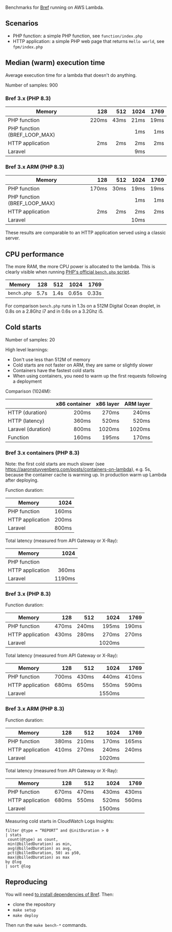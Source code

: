 Benchmarks for [Bref](https://github.com/brefphp/bref) running on AWS Lambda.

## Scenarios

- PHP function: a simple PHP function, see `function/index.php`
- HTTP application: a simple PHP web page that returns `Hello world`, see `fpm/index.php`

## Median (warm) execution time

Average execution time for a lambda that doesn't do anything.

Number of samples: 900

### Bref 3.x (PHP 8.3)

| Memory                       |   128 |  512 | 1024 | 1769 |
|------------------------------|------:|-----:|-----:|-----:|
| PHP function                 | 220ms | 43ms | 21ms | 19ms |
| PHP function (BREF_LOOP_MAX) |       |      |  1ms |  1ms |
| HTTP application             |   2ms |  2ms |  2ms |  2ms |
| Laravel                      |       |      |  9ms |      |

### Bref 3.x ARM (PHP 8.3)

| Memory                       |   128 |  512 | 1024 | 1769 |
|------------------------------|------:|-----:|-----:|-----:|
| PHP function                 | 170ms | 30ms | 19ms | 19ms |
| PHP function (BREF_LOOP_MAX) |       |      |  1ms |  1ms |
| HTTP application             |   2ms |  2ms |  2ms |  2ms |
| Laravel                      |       |      | 10ms |      |

These results are comparable to an HTTP application served using a classic server.

## CPU performance

The more RAM, the more CPU power is allocated to the lambda. This is clearly visible when running [PHP's official `bench.php` script](https://github.com/php/php-src/blob/master/Zend/bench.php).

| Memory      |  128 |  512 |  1024 |  1769 |
|-------------|-----:|-----:|------:|------:|
| `bench.php` | 5.7s | 1.4s | 0.65s | 0.33s |

For comparison  `bench.php` runs in 1.3s on a 512M Digital Ocean droplet, in 0.8s on a 2.8Ghz i7 and in 0.6s on a 3.2Ghz i5.

## Cold starts

Number of samples: 20

High level learnings:

- Don't use less than 512M of memory
- Cold starts are not faster on ARM, they are same or slightly slower
- Containers have the fastest cold starts
- When using containers, you need to warm up the first requests following a deployment

Comparison (1024M):

|                    | x86 container | x86 layer | ARM layer |
|--------------------|--------------:|----------:|----------:|
| HTTP (duration)    |         200ms |     270ms |     240ms |
| HTTP (latency)     |         360ms |     520ms |     520ms |
| Laravel (duration) |         800ms |    1020ms |    1020ms |
| Function           |         160ms |     195ms |     170ms |

### Bref 3.x containers (PHP 8.3)

Note: the first cold starts are much slower (see https://aaronstuyvenberg.com/posts/containers-on-lambda), e.g. 5s, because the container cache is warming up. In production warm up Lambda after deploying.

Function duration:

| Memory           |  1024 |
|------------------|------:|
| PHP function     | 160ms |
| HTTP application | 200ms |
| Laravel          | 800ms |

Total latency (measured from API Gateway or X-Ray):

| Memory           |   1024 |
|------------------|-------:|
| PHP function     |        |
| HTTP application |  360ms |
| Laravel          | 1190ms |

### Bref 3.x (PHP 8.3)

Function duration:

| Memory           |   128 |   512 |   1024 |  1769 |
|------------------|------:|------:|-------:|------:|
| PHP function     | 470ms | 240ms |  195ms | 190ms |
| HTTP application | 430ms | 280ms |  270ms | 270ms |
| Laravel          |       |       | 1020ms |       |

Total latency (measured from API Gateway or X-Ray):

| Memory           |   128 |   512 |   1024 |  1769 |
|------------------|------:|------:|-------:|------:|
| PHP function     | 700ms | 430ms |  440ms | 410ms |
| HTTP application | 680ms | 650ms |  550ms | 590ms |
| Laravel          |       |       | 1550ms |       |

### Bref 3.x ARM (PHP 8.3)

Function duration:

| Memory           |   128 |   512 |   1024 |  1769 |
|------------------|------:|------:|-------:|------:|
| PHP function     | 380ms | 210ms |  170ms | 165ms |
| HTTP application | 410ms | 270ms |  240ms | 240ms |
| Laravel          |       |       | 1020ms |       |

Total latency (measured from API Gateway or X-Ray):

| Memory           |   128 |   512 |   1024 |  1769 |
|------------------|------:|------:|-------:|------:|
| PHP function     | 670ms | 470ms |  430ms | 430ms |
| HTTP application | 680ms | 550ms |  520ms | 560ms |
| Laravel          |       |       | 1500ms |       |

Measuring cold starts in CloudWatch Logs Insights:

```
filter @type = “REPORT” and @initDuration > 0
| stats
 count(@type) as count,
 min(@billedDuration) as min,
 avg(@billedDuration) as avg,
 pct(@billedDuration, 50) as p50,
 max(@billedDuration) as max
by @log
| sort @log
```

## Reproducing

You will need [to install dependencies of Bref](https://bref.sh/docs/installation.html). Then:

- clone the repository
- `make setup`
- `make deploy`

Then run the `make bench-*` commands.

